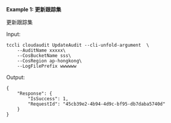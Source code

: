 **Example 1: 更新跟踪集**

更新跟踪集

Input: 

```
tccli cloudaudit UpdateAudit --cli-unfold-argument  \
    --AuditName xxxxx\
    --CosBucketName sss\
    --CosRegion ap-hongkong\
    --LogFilePrefix wwwwww
```

Output: 
```
{
    "Response": {
        "IsSuccess": 1,
        "RequestId": "45cb39e2-4b94-4d9c-bf95-db7daba5740d"
    }
}
```

